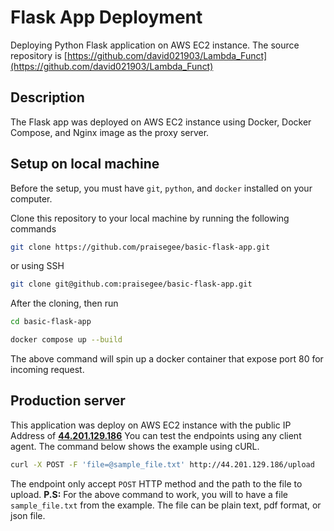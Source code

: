 # Flask App Deployment

Deploying Python Flask application on AWS EC2 instance. The source repository is [https://github.com/david021903/Lambda_Funct](https://github.com/david021903/Lambda_Funct)

## Description

The Flask app was deployed on AWS EC2 instance using Docker, Docker Compose, and Nginx image as the proxy server.

## Setup on local machine

Before the setup, you must have `git`, `python`, and `docker` installed on your computer.

Clone this repository to your local machine by running the following commands

```bash
git clone https://github.com/praisegee/basic-flask-app.git
```

or using SSH

```bash
git clone git@github.com:praisegee/basic-flask-app.git

```

After the cloning, then run

```bash
cd basic-flask-app
```

```bash
docker compose up --build
```

The above command will spin up a docker container that expose port 80 for incoming request.

## Production server

This application was deploy on AWS EC2 instance with the public IP Address of [<ins>**44.201.129.186**</ins>](http://44.201.129.186/upload)
You can test the endpoints using any client agent. The command below shows the example using cURL.

```bash
curl -X POST -F 'file=@sample_file.txt' http://44.201.129.186/upload
```

The endpoint only accept `POST` HTTP method and the path to the file to upload.
**P.S:** For the above command to work, you will to have a file `sample_file.txt` from the example. The file can be plain text, pdf format, or json file.
